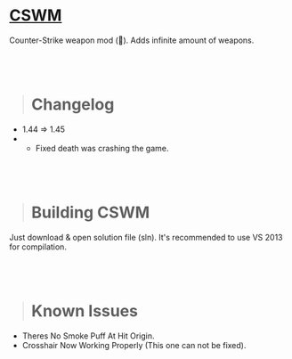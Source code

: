 # [CSWM](https://forums.alliedmods.net/showthread.php?t=308229)

Counter-Strike weapon mod (:gun:). Adds infinite amount of weapons.
<br><br><br><br>

># Changelog

- 1.44 => 1.45
- - Fixed death was crashing the game.
<br><br><br><br>

># Building CSWM
Just download & open solution file (sln). It's recommended to use VS 2013 for compilation.
<br><br><br><br>

># Known Issues
- Theres No Smoke Puff At Hit Origin.
- Crosshair Now Working Properly (This one can not be fixed).
<br><br><br><br>
